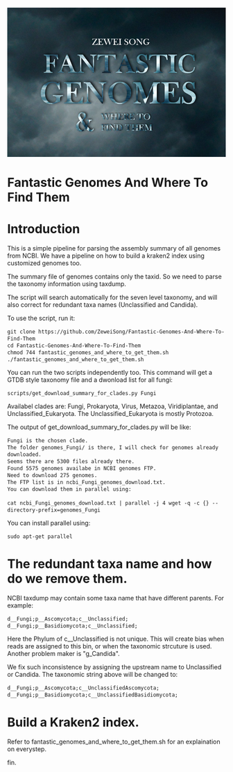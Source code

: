 ![alt text](https://github.com/ZeweiSong/Fantastic-Genomes-And-Where-To-Find-Them/blob/master/header.png)

# Fantastic Genomes And Where To Find Them
 
# Introduction

This is a simple pipeline for parsing the assembly summary of all genomes from NCBI. We have a pipeline on how to build a kraken2 index using customized genomes too.

The summary file of genomes contains only the taxid. So we need to parse the taxonomy information using taxdump.

The script will search automatically for the seven level taxonomy, and will also correct for redundant taxa names (Unclassified and Candida).

To use the script, run it:

    git clone https://github.com/ZeweiSong/Fantastic-Genomes-And-Where-To-Find-Them
    cd Fantastic-Genomes-And-Where-To-Find-Them
    chmod 744 fantastic_genomes_and_where_to_get_them.sh
    ./fantastic_genomes_and_where_to_get_them.sh

You can run the two scripts independently too.
This command will get a GTDB style taxonomy file and a dwonload list for all fungi:

    scripts/get_download_summary_for_clades.py Fungi

Availabel clades are: Fungi, Prokaryota, Virus, Metazoa, Viridiplantae, and Unclassified_Eukaryota. The Unclassified_Eukaryota is mostly Protozoa.

The output of get_download_summary_for_clades.py will be like:

    Fungi is the chosen clade.
    The folder genomes_Fungi/ is there, I will check for genomes already downloaded.
    Seems there are 5300 files already there.
    Found 5575 genomes availabe in NCBI genomes FTP.
    Need to download 275 genomes.
    The FTP list is in ncbi_Fungi_genomes_download.txt.
    You can download them in parallel using:

    cat ncbi_Fungi_genomes_download.txt | parallel -j 4 wget -q -c {} --directory-prefix=genomes_Fungi

You can install parallel using:

    sudo apt-get parallel

# The redundant taxa name and how do we remove them.

NCBI taxdump may contain some taxa name that have different parents. For example:

    d__Fungi;p__Ascomycota;c__Unclassified;
    d__Fungi;p__Basidiomycota;c__Unclassified;
  
Here the Phylum of c__Unclassified is not unique. This will create bias when reads are assigned to this bin, or when the taxonomic strcuture is used. Another problem maker is "g_Candida".

We fix such inconsistence by assigning the upstream name to Unclassified or Candida. The taxonomic string above will be changed to:

    d__Fungi;p__Ascomycota;c__UnclassifiedAscomycota;
    d__Fungi;p__Basidiomycota;c__UnclassifiedBasidiomycota;

# Build a Kraken2 index.

Refer to fantastic_genomes_and_where_to_get_them.sh for an explaination on everystep.

fin.
